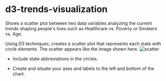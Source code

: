 # d3-trends-visualization
Shows a scatter plot between two data variables analyzing the current trends shaping people's lives such as Healthcare vs. Poverty or Smokers vs. Age.

Using D3 techniques, creates a scatter plot that represents each state with circle elements. The scatter appears like the image shown here.
![scatter](images/scatter.jpg)

* Include state abbreviations in the circles.

* Create and situate your axes and labels to the left and bottom of the chart.


